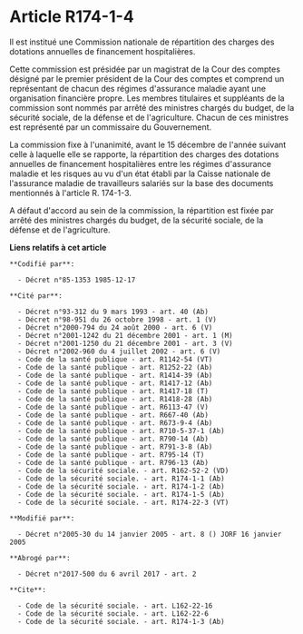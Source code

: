 # Article R174-1-4

Il est institué une Commission nationale de répartition des charges des dotations annuelles de financement hospitalières.

Cette commission est présidée par un magistrat de la Cour des comptes désigné par le premier président de la Cour des comptes
et comprend un représentant de chacun des régimes d'assurance maladie ayant une organisation financière propre. Les membres
titulaires et suppléants de la commission sont nommés par arrêté des ministres chargés du budget, de la sécurité sociale, de
la défense et de l'agriculture. Chacun de ces ministres est représenté par un commissaire du Gouvernement.

La commission fixe à l'unanimité, avant le 15 décembre de l'année suivant celle à laquelle elle se rapporte, la répartition
des charges des dotations annuelles de financement hospitalières entre les régimes d'assurance maladie et les risques au vu
d'un état établi par la Caisse nationale de l'assurance maladie de travailleurs salariés sur la base des documents mentionnés
à l'article R. 174-1-3.

A défaut d'accord au sein de la commission, la répartition est fixée par arrêté des ministres chargés du budget, de la
sécurité sociale, de la défense et de l'agriculture.

**Liens relatifs à cet article**

	**Codifié par**:

	  - Décret n°85-1353 1985-12-17

	**Cité par**:

	  - Décret n°93-312 du 9 mars 1993 - art. 40 (Ab)
	  - Décret n°98-951 du 26 octobre 1998 - art. 1 (V)
	  - Décret n°2000-794 du 24 août 2000 - art. 6 (V)
	  - Décret n°2001-1242 du 21 décembre 2001 - art. 1 (M)
	  - Décret n°2001-1250 du 21 décembre 2001 - art. 3 (V)
	  - Décret n°2002-960 du 4 juillet 2002 - art. 6 (V)
	  - Code de la santé publique - art. R1142-54 (VT)
	  - Code de la santé publique - art. R1252-22 (Ab)
	  - Code de la santé publique - art. R1414-39 (Ab)
	  - Code de la santé publique - art. R1417-12 (Ab)
	  - Code de la santé publique - art. R1417-18 (T)
	  - Code de la santé publique - art. R1418-28 (Ab)
	  - Code de la santé publique - art. R6113-47 (V)
	  - Code de la santé publique - art. R667-40 (Ab)
	  - Code de la santé publique - art. R673-9-4 (Ab)
	  - Code de la santé publique - art. R710-5-37-1 (Ab)
	  - Code de la santé publique - art. R790-14 (Ab)
	  - Code de la santé publique - art. R791-3-8 (Ab)
	  - Code de la santé publique - art. R795-14 (T)
	  - Code de la santé publique - art. R796-13 (Ab)
	  - Code de la sécurité sociale. - art. R162-52-2 (VD)
	  - Code de la sécurité sociale. - art. R174-1-1 (Ab)
	  - Code de la sécurité sociale. - art. R174-1-2 (Ab)
	  - Code de la sécurité sociale. - art. R174-1-5 (Ab)
	  - Code de la sécurité sociale. - art. R174-22-3 (VT)

	**Modifié par**:

	  - Décret n°2005-30 du 14 janvier 2005 - art. 8 () JORF 16 janvier 2005

	**Abrogé par**:

	  - Décret n°2017-500 du 6 avril 2017 - art. 2

	**Cite**:

	  - Code de la sécurité sociale. - art. L162-22-16
	  - Code de la sécurité sociale. - art. L162-22-6
	  - Code de la sécurité sociale. - art. R174-1-3 (Ab)
